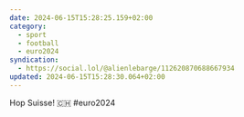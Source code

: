 ```yaml
---
date: 2024-06-15T15:28:25.159+02:00
category:
  - sport
  - football
  - euro2024
syndication:
  - https://social.lol/@alienlebarge/112620870688667934
updated: 2024-06-15T15:28:30.064+02:00
---
```


Hop Suisse! 🇨🇭
#euro2024
